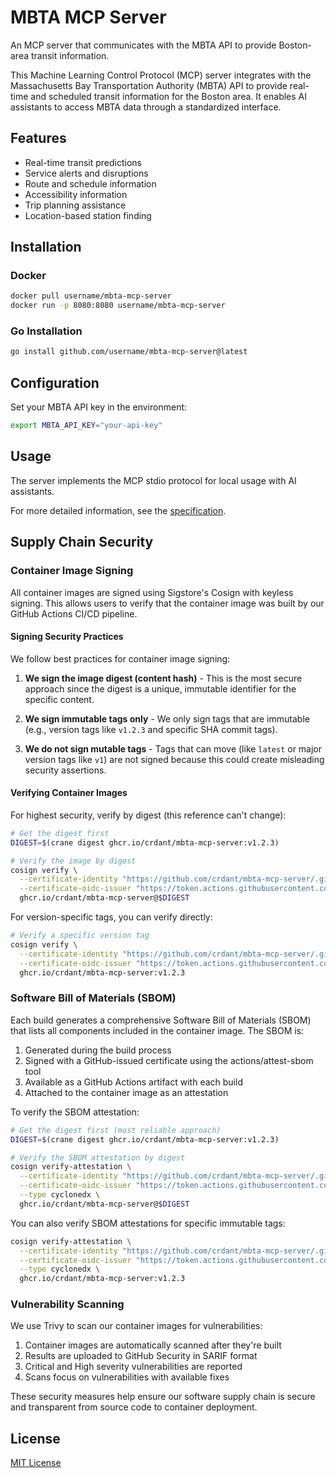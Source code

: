 # MBTA MCP Server

An MCP server that communicates with the MBTA API to provide Boston-area transit information.

This Machine Learning Control Protocol (MCP) server integrates with the Massachusetts Bay Transportation Authority (MBTA) API to provide real-time and scheduled transit information for the Boston area. It enables AI assistants to access MBTA data through a standardized interface.

## Features

- Real-time transit predictions
- Service alerts and disruptions
- Route and schedule information
- Accessibility information
- Trip planning assistance
- Location-based station finding

## Installation

### Docker

```bash
docker pull username/mbta-mcp-server
docker run -p 8080:8080 username/mbta-mcp-server
```

### Go Installation

```bash
go install github.com/username/mbta-mcp-server@latest
```

## Configuration

Set your MBTA API key in the environment:

```bash
export MBTA_API_KEY="your-api-key"
```

## Usage

The server implements the MCP stdio protocol for local usage with AI assistants.

For more detailed information, see the [specification](spec.md).

## Supply Chain Security

### Container Image Signing

All container images are signed using Sigstore's Cosign with keyless signing. This allows users to verify that the container image was built by our GitHub Actions CI/CD pipeline.

#### Signing Security Practices

We follow best practices for container image signing:

1. **We sign the image digest (content hash)** - This is the most secure approach since the digest is a unique, immutable identifier for the specific content.

2. **We sign immutable tags only** - We only sign tags that are immutable (e.g., version tags like `v1.2.3` and specific SHA commit tags).

3. **We do not sign mutable tags** - Tags that can move (like `latest` or major version tags like `v1`) are not signed because this could create misleading security assertions.

#### Verifying Container Images

For highest security, verify by digest (this reference can't change):

```bash
# Get the digest first
DIGEST=$(crane digest ghcr.io/crdant/mbta-mcp-server:v1.2.3)

# Verify the image by digest
cosign verify \
  --certificate-identity "https://github.com/crdant/mbta-mcp-server/.github/workflows/build.yml@refs/heads/main" \
  --certificate-oidc-issuer "https://token.actions.githubusercontent.com" \
  ghcr.io/crdant/mbta-mcp-server@$DIGEST
```

For version-specific tags, you can verify directly:

```bash
# Verify a specific version tag
cosign verify \
  --certificate-identity "https://github.com/crdant/mbta-mcp-server/.github/workflows/build.yml@refs/heads/main" \
  --certificate-oidc-issuer "https://token.actions.githubusercontent.com" \
  ghcr.io/crdant/mbta-mcp-server:v1.2.3
```

### Software Bill of Materials (SBOM)

Each build generates a comprehensive Software Bill of Materials (SBOM) that lists all components included in the container image. The SBOM is:

1. Generated during the build process
2. Signed with a GitHub-issued certificate using the actions/attest-sbom tool
3. Available as a GitHub Actions artifact with each build
4. Attached to the container image as an attestation

To verify the SBOM attestation:

```bash
# Get the digest first (most reliable approach)
DIGEST=$(crane digest ghcr.io/crdant/mbta-mcp-server:v1.2.3)

# Verify the SBOM attestation by digest
cosign verify-attestation \
  --certificate-identity "https://github.com/crdant/mbta-mcp-server/.github/workflows/build.yml@refs/heads/main" \
  --certificate-oidc-issuer "https://token.actions.githubusercontent.com" \
  --type cyclonedx \
  ghcr.io/crdant/mbta-mcp-server@$DIGEST
```

You can also verify SBOM attestations for specific immutable tags:

```bash
cosign verify-attestation \
  --certificate-identity "https://github.com/crdant/mbta-mcp-server/.github/workflows/build.yml@refs/heads/main" \
  --certificate-oidc-issuer "https://token.actions.githubusercontent.com" \
  --type cyclonedx \
  ghcr.io/crdant/mbta-mcp-server:v1.2.3
```

### Vulnerability Scanning

We use Trivy to scan our container images for vulnerabilities:

1. Container images are automatically scanned after they're built
2. Results are uploaded to GitHub Security in SARIF format
3. Critical and High severity vulnerabilities are reported
4. Scans focus on vulnerabilities with available fixes

These security measures help ensure our software supply chain is secure and transparent from source code to container deployment.

## License

[MIT License](LICENSE)